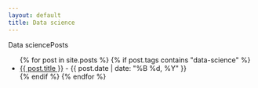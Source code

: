 ```yaml
---
layout: default
title: Data science
---
```


Data sciencePosts</h1>
<ul>
  {% for post in site.posts %}
    {% if post.tags contains "data-science" %}
      <li><a href="{{ post.url }}">{{ post.title }}</a> - {{ post.date | date: "%B %d, %Y" }}</li>
    {% endif %}
  {% endfor %}
</ul>
